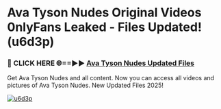 # Ava Tyson Nudes Original Videos 0nlyFans Leaked - Files Updated! (u6d3p)

<h3>🔴 CLICK HERE 🌐==►► <a href="https://tinyurl.com/5h6xmrr3" rel="nofollow">Ava Tyson Nudes Updated Files</a></h3>

Get Ava Tyson Nudes and all content. Now you can access all videos and pictures of Ava Tyson Nudes. New Updated Files 2025!

[![u6d3p](https://i.imgur.com/KVD873Z.gif)](https://tinyurl.com/5h6xmrr3)
